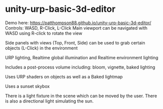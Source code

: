 # unity-urp-basic-3d-editor
Demo here:  https://patthompson88.github.io/unity-urp-basic-3d-editor/
Controls:  WASD, R-Click, L-Click
Main viewport can be navigated with WASD using R-click to rotate the view

Side panels with views (Top, Front, Side) can be used to grab certain objects (L-Click) in the environment

URP lighting, Realtime global illumination and Realtime environment lighting

Includes a post-process volume including:
bloom, vignette, baked lighting

Uses URP shaders on objects as well as a Baked lightmap

Uses a sunset skybox

There is a light fixture in the scene which can be moved by the user.  There is also a directional light simulating the sun.
